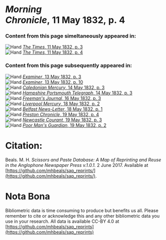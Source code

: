 # *Morning Chronicle*, 11 May 1832, p. 4  
  
### Content from this page simeltaneously appeared in:  
![Hand](http://scissorsandpaste.net/wp-content/uploads/2017/06/smallhandpointer.png) [*The Times*, 11 May 1832, p. 3](https://mhbeals.github.io/sap_html/The-Times/The-Times-11-May-1832-p-3)  
![Hand](http://scissorsandpaste.net/wp-content/uploads/2017/06/smallhandpointer.png) [*The Times*, 11 May 1832, p. 4](https://mhbeals.github.io/sap_html/The-Times/The-Times-11-May-1832-p-4)  
  
### Content from this page subsequently appeared in:  
![Hand](http://scissorsandpaste.net/wp-content/uploads/2017/06/smallhandpointer.png) [*Examiner*, 13 May 1832, p. 3](https://mhbeals.github.io/sap_html/Examiner/Examiner-13-May-1832-p-3)  
![Hand](http://scissorsandpaste.net/wp-content/uploads/2017/06/smallhandpointer.png) [*Examiner*, 13 May 1832, p. 10](https://mhbeals.github.io/sap_html/Examiner/Examiner-13-May-1832-p-10)  
![Hand](http://scissorsandpaste.net/wp-content/uploads/2017/06/smallhandpointer.png) [*Caledonian Mercury*, 14 May 1832, p. 3](https://mhbeals.github.io/sap_html/Caledonian-Mercury/Caledonian-Mercury-14-May-1832-p-3)  
![Hand](http://scissorsandpaste.net/wp-content/uploads/2017/06/smallhandpointer.png) [*Hampshire Portsmouth Telegraph*, 14 May 1832, p. 3](https://mhbeals.github.io/sap_html/Hampshire-Portsmouth-Telegraph/Hampshire-Portsmouth-Telegraph-14-May-1832-p-3)  
![Hand](http://scissorsandpaste.net/wp-content/uploads/2017/06/smallhandpointer.png) [*Freeman's Journal*, 16 May 1832, p. 3](https://mhbeals.github.io/sap_html/Freeman's-Journal/Freeman's-Journal-16-May-1832-p-3)  
![Hand](http://scissorsandpaste.net/wp-content/uploads/2017/06/smallhandpointer.png) [*Liverpool Mercury*, 18 May 1832, p. 2](https://mhbeals.github.io/sap_html/Liverpool-Mercury/Liverpool-Mercury-18-May-1832-p-2)  
![Hand](http://scissorsandpaste.net/wp-content/uploads/2017/06/smallhandpointer.png) [*Belfast News-Letter*, 18 May 1832, p. 1](https://mhbeals.github.io/sap_html/Belfast-News-Letter/Belfast-News-Letter-18-May-1832-p-1)  
![Hand](http://scissorsandpaste.net/wp-content/uploads/2017/06/smallhandpointer.png) [*Preston Chronicle*, 19 May 1832, p. 4](https://mhbeals.github.io/sap_html/Preston-Chronicle/Preston-Chronicle-19-May-1832-p-4)  
![Hand](http://scissorsandpaste.net/wp-content/uploads/2017/06/smallhandpointer.png) [*Newcastle Courant*, 19 May 1832, p. 3](https://mhbeals.github.io/sap_html/Newcastle-Courant/Newcastle-Courant-19-May-1832-p-3)  
![Hand](http://scissorsandpaste.net/wp-content/uploads/2017/06/smallhandpointer.png) [*Poor Man's Guardian*, 19 May 1832, p. 2](https://mhbeals.github.io/sap_html/Poor-Man's-Guardian/Poor-Man's-Guardian-19-May-1832-p-2)  


# Citation: 

Beals. M. H. *Scissors and Paste Database: A Map of Reprinting and Reuse in the Anglophone Newspaper Press v.1.0.1.* 2 June 2017. Available at [https://github.com/mhbeals/sap_reprints/](https://github.com/mhbeals/sap_reprints/). 

# Nota Bona

Bibliometric data is time consuming to produce but benefits us all. Please remember to cite or acknowledge this and any other bibliometric data you use in your research. All data is available CC-BY 4.0 at [https://github.com/mhbeals/sap_reprints](https://github.com/mhbeals/sap_reprints)